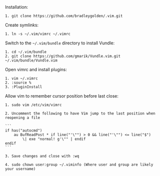 Installation:

    1. git clone https://github.com/bradleygolden/.vim.git

Create symlinks:

    1. ln -s ~/.vim/vimrc ~/.vimrc

Switch to the `~/.vim/bundle` directory to install Vundle:

    1. cd ~/.vim/bundle
    2. git clone https://github.com/gmarik/Vundle.vim.git ~/.vim/bundle/Vundle.vim

Open vimrc and install plugins:

    1. vim ~/.vimrc
    2. :source %
    3. :PluginInstall

Allow vim to remember cursor position before last close:

	1. sudo vim /etc/vim/vimrc
	
	2. Uncomment the following to have Vim jump to the last position when reopening a file

	```
	if has("autocmd")
  		au BufReadPost * if line("'\"") > 0 && line("'\"") <= line("$")
    		\| exe "normal! g'\"" | endif
	endif
	```
	
	3. Save changes and close with :wq

	4. sudo chown user:group ~/.viminfo (Where user and group are likely your username)
